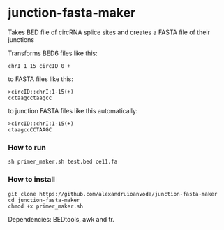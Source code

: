 # junction-fasta-maker
Takes BED file of circRNA splice sites and creates a FASTA file of their junctions

Transforms BED6 files like this:
```
chrI 1 15 circID 0 +
```

to FASTA files like this:
```
>circID::chrI:1-15(+)
cctaagcctaagcc
```

to junction FASTA files like this automatically:
```
>circID::chrI:1-15(+)
ctaagccCCTAAGC
```

### How to run
`sh primer_maker.sh test.bed ce11.fa`

### How to install
```
git clone https://github.com/alexandruioanvoda/junction-fasta-maker
cd junction-fasta-maker
chmod +x primer_maker.sh
```
Dependencies: BEDtools, awk and tr.
